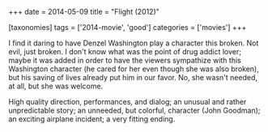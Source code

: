 +++
date = 2014-05-09
title = "Flight (2012)"

[taxonomies]
tags = ['2014-movie', 'good']
categories = ['movies']
+++

I find it daring to have Denzel Washington play a character this broken.
Not evil, just broken. I don't know what was the point of drug addict
lover; maybe it was added in order to have the viewers sympathize with
this Washington character (he cared for her even though she was also
broken), but his saving of lives already put him in our favor. No, she
wasn't needed, at all, but she was welcome.

High quality direction, performances, and dialog; an unusual and rather
unpredictable story; an unneeded, but colorful, character (John
Goodman); an exciting airplane incident; a very fitting ending.
